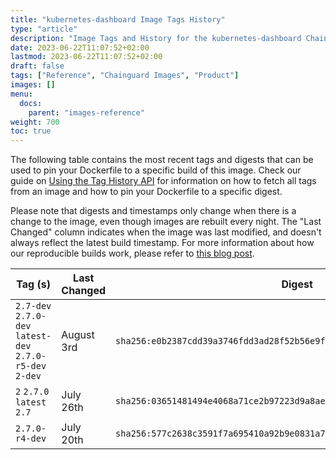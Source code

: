 ```yaml
---
title: "kubernetes-dashboard Image Tags History"
type: "article"
description: "Image Tags and History for the kubernetes-dashboard Chainguard Image"
date: 2023-06-22T11:07:52+02:00
lastmod: 2023-06-22T11:07:52+02:00
draft: false
tags: ["Reference", "Chainguard Images", "Product"]
images: []
menu:
  docs:
    parent: "images-reference"
weight: 700
toc: true
---
```


The following table contains the most recent tags and digests that can be used to pin your Dockerfile to a specific build of this image. Check our guide on [Using the Tag History API](/chainguard/chainguard-images/using-the-tag-history-api/) for information on how to fetch all tags from an image and how to pin your Dockerfile to a specific digest.

Please note that digests and timestamps only change when there is a change to the image, even though images are rebuilt every night. The "Last Changed" column indicates when the image was last modified, and doesn't always reflect the latest build timestamp. For more information about how our reproducible builds work, please refer to [this blog post](https://www.chainguard.dev/unchained/reproducing-chainguards-reproducible-image-builds).

| Tag (s)                                                    | Last Changed | Digest                                                                    |
|------------------------------------------------------------|--------------|---------------------------------------------------------------------------|
|  `2.7-dev` `2.7.0-dev` `latest-dev` `2.7.0-r5-dev` `2-dev` | August 3rd   | `sha256:e0b2387cdd39a3746fdd3ad28f52b56e9ffda7678905345f39087826ab079460` |
|  `2` `2.7.0` `latest` `2.7`                                | July 26th    | `sha256:03651481494e4068a71ce2b97223d9a8aefee52e38371bd5128c829c6995dbdf` |
|  `2.7.0-r4-dev`                                            | July 20th    | `sha256:577c2638c3591f7a695410a92b9e0831a7f2925328cfd082cc2055e545ce2d41` |
